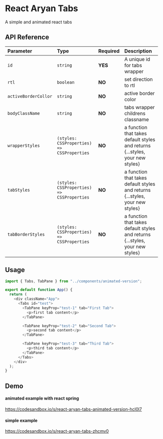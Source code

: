 
# React Aryan Tabs

A simple and animated react tabs



## API Reference


| Parameter | Type     | Required  | Description                |
| :-------- | :------- | :-----| :------------------------- |
| `id` | `string` | **YES** | A unique id for tabs wrapper |
| `rtl` | `boolean` | **NO** | set direction to rtl |
| `activeBorderCollor` | `string` | **NO** | active border color |
| `bodyClassName` | `string` | **NO** | tabs wrapper childrens classname |
| `wrapperStyles` | `(styles: CSSProperties) => CSSProperties` | **NO** | a function that takes default styles and returns {...styles, your new styles} |
| `tabStyles` | `(styles: CSSProperties) => CSSProperties` | **NO** | a function that takes default styles and returns {...styles, your new styles} |
| `tabBorderStyles` | `(styles: CSSProperties) => CSSProperties` | **NO** | a function that takes default styles and returns {...styles, your new styles} |






## Usage





```javascript
import { Tabs, TabPane } from "../components/animated-version";

export default function App() {
  return (
    <div className="App">
      <Tabs id="test">
        <TabPane keyProp="test-1" tab="First Tab">
          <p>first tab content</p>
        </TabPane>

        <TabPane keyProp="test-2" tab="Second Tab">
          <p>second tab content</p>
        </TabPane>

        <TabPane keyProp="test-3" tab="Third Tab">
          <p>third tab content</p>
        </TabPane>
      </Tabs>
    </div>
  );
}
```


## Demo

#### animated example with react spring
https://codesandbox.io/s/react-aryan-tabs-animated-version-hcl0l7

#### simple example
https://codesandbox.io/s/react-aryan-tabs-zhcmv0
